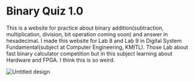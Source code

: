 # Binary Quiz 1.0
This is a website for practice about binary addition(subtraction, multiplication, division, bit operation coming soon) 
and answer in hexadecimal. I made this website for Lab 8 and Lab 9 in Digital System Fundamental(subject at Computer Engineering, KMITL).
Those Lab about fast binary calculator competition but in this subject learning about Hardware and FPGA.
I think this is so weird.


![Untitled design](https://user-images.githubusercontent.com/86193685/199864397-4771a0aa-5748-4d51-ae47-77a2b13fca73.png)
